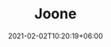 ---
title: "Joone"
image: "images/author/author.png"
email: "joone.hur@gmail.com"
date: 2021-02-02T10:20:19+06:00
draft: false
social:
- icon: "fab fa-twitter" # https://fontawesome.com/
  link: "https://twitter.com/joone"
- icon: "fab fa-instagram" # https://fontawesome.com/
  link: "https://instagram.com/joone4u"
---